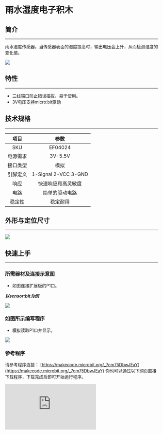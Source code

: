 ﻿# 雨水湿度电子积木

## 简介
---
雨水湿度传感器，当传感器表面的湿度提高时，输出电压会上升，从而检测湿度的变化值。

 ![](https://wiki-media-ef.oss-cn-hongkong.aliyuncs.com/docs/microbit/sensor/octopus-sensors/sensor/images/4tWL14e.jpg)

## 特性
---
- 三线端口防止错误插拔，易于使用。
- 3V电压支持micro:bit驱动

## 技术规格
---

项目 | 参数
:-: | :-:
SKU|EF04024
电源需求|3V-5.5V
接口类型|模拟
引脚定义|1-Signal 2-VCC 3-GND
响应|快速响应和高灵敏度
电路|简单的驱动电路
稳定性|稳定耐用


## 外形与定位尺寸
---

 ![](https://wiki-media-ef.oss-cn-hongkong.aliyuncs.com/docs/microbit/sensor/octopus-sensors/sensor/images/xpNQNBG.png)

## 快速上手
---
### 所需器材及连接示意图
- 如图连接扩展板的P1口。

***以sensor:bit为例***

 ![](https://wiki-media-ef.oss-cn-hongkong.aliyuncs.com/docs/microbit/sensor/octopus-sensors/sensor/images/ai3lZZE.jpg)

### 如图所示编写程序
- 模拟读取P1口并显示。

 ![](https://wiki-media-ef.oss-cn-hongkong.aliyuncs.com/docs/microbit/sensor/octopus-sensors/sensor/images/JQBCxSv.png)

### 参考程序
请参考程序连接：
[https://makecode.microbit.org/_7cm75DbwJEaY](https://makecode.microbit.org/_7cm75DbwJEaY)
你也可以通过以下网页直接下载程序，下载完成后即可开始运行程序。

<div
    style={{
        position: 'relative',
        paddingBottom: '60%',
        overflow: 'hidden',
    }}
>
    <iframe
        src="https://makecode.microbit.org/_7cm75DbwJEaY"
        frameborder="0"
        sandbox="allow-popups allow-forms allow-scripts allow-same-origin"
        style={{
            position: 'absolute',
            width: '100%',
            height: '100%',
        }}
    />
</div>
---

### 结果
- micro:bit的点阵屏上滚动显示出当前环境下的降水量。

## 相关案例
---

## 技术文档
---
